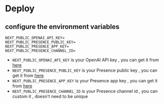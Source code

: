 <!-- This is a [Next.js](https://nextjs.org/) project bootstrapped with [`create-next-app`](https://github.com/vercel/next.js/tree/canary/packages/create-next-app).

## Getting Started

First, run the development server:

```bash
npm run dev
# or
yarn dev
```

Open [http://localhost:3000](http://localhost:3000) with your browser to see the result.

You can start editing the page by modifying `pages/index.tsx`. The page auto-updates as you edit the file.

[API routes](https://nextjs.org/docs/api-routes/introduction) can be accessed on [http://localhost:3000/api/hello](http://localhost:3000/api/hello). This endpoint can be edited in `pages/api/hello.ts`.

The `pages/api` directory is mapped to `/api/*`. Files in this directory are treated as [API routes](https://nextjs.org/docs/api-routes/introduction) instead of React pages.

## Learn More

To learn more about Next.js, take a look at the following resources:

- [Next.js Documentation](https://nextjs.org/docs) - learn about Next.js features and API.
- [Learn Next.js](https://nextjs.org/learn) - an interactive Next.js tutorial.

You can check out [the Next.js GitHub repository](https://github.com/vercel/next.js/) - your feedback and contributions are welcome!

## Deploy on Vercel

The easiest way to deploy your Next.js app is to use the [Vercel Platform](https://vercel.com/new?utm_medium=default-template&filter=next.js&utm_source=create-next-app&utm_campaign=create-next-app-readme) from the creators of Next.js.

Check out our [Next.js deployment documentation](https://nextjs.org/docs/deployment) for more details. -->
# Deploy

## configure the environment variables

```env
NEXT_PUBLIC_OPENAI_API_KEY=
NEXT_PUBLIC_PRESENCE_PUBLIC_KEY=
NEXT_PUBLIC_PRESENCE_APP_KEY=
NEXT_PUBLIC_PRESENCE_CHANNEL_ID=
```

* `NEXT_PUBLIC_OPENAI_API_KEY` is your OpenAI API key , you can get it from [here](https://beta.openai.com/account/api-keys)
* `NEXT_PUBLIC_PRESENCE_PUBLIC_KEY` is your Presence public key , you can get it from [here](https://allegrocloud.io/project/detail)
* `NEXT_PUBLIC_PRESENCE_APP_KEY` is your Presence app key , you can get it from [here](https://allegrocloud.io/project/detail)
* `NEXT_PUBLIC_PRESENCE_CHANNEL_ID` is your Presence channel id , you can custom it , doesn't need to be unique
